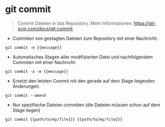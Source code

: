 # git commit

> Commit Dateien in das Repository.
> Mehr Informationen: <https://git-scm.com/docs/git-commit>.

- Commiten von gestagten Dateien zum Repository mit einer Nachricht:

`git commit -m {{message}}`

- Automatisches Stagen aller modifizierten Datei und nachfolgendem Commiten mit einer Nachricht:

`git commit -a -m {{message}}`

- Ersetzt den letzten Commit mit den gerade auf dem Stage liegenden Änderungen:

`git commit --amend`

- Nur spezifische Dateien commiten (die Dateien müssen schon auf dem Stage liegen)

`git commit {{path/to/my/file1}} {{path/to/my/file2}}`
